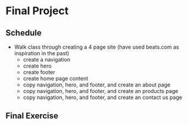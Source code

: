 # Final Project

## Schedule
- Walk class through creating a 4 page site (have used beats.com as inspiration in the past)
  - create a navigation
  - create hero
  - create footer
  - create home page content
  - copy navigation, hero, and footer, and create an about page
  - copy navigation, hero, and footer, and create an products page
  - copy navigation, hero, and footer, and create an contact us page
  
## Final Exercise
